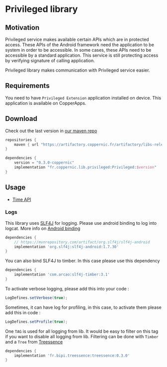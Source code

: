 Privileged library
==================

## Motivation

Privileged service makes available certain APIs which are in protected access. These APIs of the Android framework need the application to
be system in order to be accessible.
In some cases, these APIs need to be accessible by a standard application.
This service is still protecting access by verifying signature of calling application.

Privileged library makes communication with Privileged service easier.

## Requirements

You need to have `Privileged Extension` application installed on device. This application is available on CopperApps.

## Download

Check out the last version in [our maven repo](https://artifactory.coppernic.fr/artifactory/webapp/#/artifacts/browse/tree/General/libs-release-coppernic/fr/coppernic/lib/privileged/Privileged)

```groovy
repositories {
    maven { url "https://artifactory.coppernic.fr/artifactory/libs-release" }
}

dependencies {
    version = "0.3.0-coppernic"
    implementation "fr.coppernic.lib.privileged:Privileged:$version"
}
```

## Usage

- [Time API](privileged/time.md)

### Logs

This library uses [SLF4J](http://www.slf4j.org/) for logging. Please use android binding to
log into logcat. More info on [Android binding](http://www.slf4j.org/android/)

```groovy
dependencies {
    // https://mvnrepository.com/artifact/org.slf4j/slf4j-android
    implementation 'org.slf4j:slf4j-android:1.7.30'
}
```

You can also bind SLF4J to timber. In this case please use this dependency

```groovy
dependencies {
    implementation 'com.arcao:slf4j-timber:3.1'
}
```

To activate verbose logging, please add this into your code :

```java
LogDefines.setVerbose(true);
```

Sometimes, it can have log for profiling, in this case, to activate them please add
this in code :

```java
LogDefines.setProfile(true);
```

One `TAG` is used for all logging from lib. It would be easy to filter on this tag if you
want to disable all logging from lib. Filtering can be done with `Timber` and a `Tree`
from [Treessence](https://github.com/bastienpaulfr/Treessence)


```groovy
dependencies {
    implementation 'fr.bipi.treessence:treessence:0.3.0'
}
```
